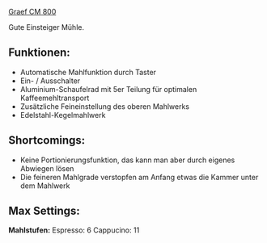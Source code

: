 [Graef CM 800](https://www.graef.de/de/p/kaffeemuehle-cm-800/)

Gute Einsteiger Mühle.

## Funktionen: 
- Automatische Mahlfunktion durch Taster
- Ein- / Ausschalter
- Aluminium-Schaufelrad mit 5er Teilung für optimalen Kaffeemehltransport
- Zusätzliche Feineinstellung des oberen Mahlwerks
- Edelstahl-Kegelmahlwerk

## Shortcomings:
- Keine Portionierungsfunktion, das kann man aber durch eigenes Abwiegen lösen
- Die feineren Mahlgrade verstopfen am Anfang etwas die Kammer unter dem Mahlwerk


## Max Settings:

**Mahlstufen:**
Espresso: 6
Cappucino: 11
